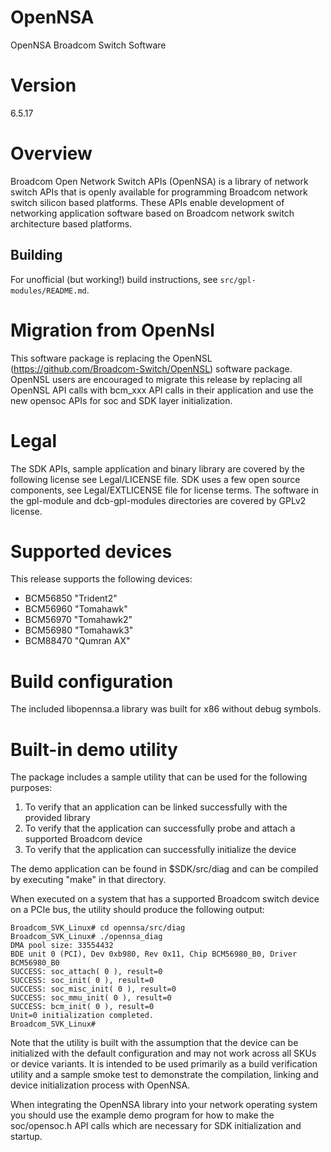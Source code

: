 OpenNSA
=======
OpenNSA Broadcom Switch Software 

Version
=======
6.5.17

Overview
========

Broadcom Open Network Switch APIs (OpenNSA) is a library of network switch APIs that
is openly available for programming Broadcom network switch silicon based
platforms. These APIs enable development of networking application
software based on Broadcom network switch architecture based platforms.

Building
--------

For unofficial (but working!) build instructions, see `src/gpl-modules/README.md`.

Migration from OpenNsl
======================
This software package is replacing the OpenNSL (https://github.com/Broadcom-Switch/OpenNSL) software package.  OpenNSL users are encouraged to migrate this release by replacing all OpenNSL API calls with bcm_xxx API calls in their application and use the new opensoc APIs for soc and SDK layer initialization.

Legal
=====

The SDK APIs, sample application and binary library are covered by the following license see Legal/LICENSE file.
SDK uses a few open source components, see Legal/EXTLICENSE file for license terms.
The software in the gpl-module and dcb-gpl-modules directories are covered by GPLv2 license.

Supported devices
=================

This release supports the following devices:
* BCM56850 "Trident2"
* BCM56960 "Tomahawk"
* BCM56970 "Tomahawk2"
* BCM56980 "Tomahawk3"
* BCM88470 "Qumran AX"

Build configuration
======================

The included libopennsa.a library was built for x86 without debug symbols.

Built-in demo utility
======================

The package includes a sample utility that can be used for the following purposes:
1. To verify that an application can be linked successfully with the provided library
1. To verify that the application can successfully probe and attach a supported Broadcom device
1. To verify that the application can successfully initialize the device

The demo application can be found in $SDK/src/diag and can be compiled by executing "make" in that directory.

When executed on a system that has a supported Broadcom switch device on a PCIe bus, the utility should produce the following output:

    Broadcom_SVK_Linux# cd opennsa/src/diag
    Broadcom_SVK_Linux# ./opennsa_diag
    DMA pool size: 33554432
    BDE unit 0 (PCI), Dev 0xb980, Rev 0x11, Chip BCM56980_B0, Driver BCM56980_B0
    SUCCESS: soc_attach( 0 ), result=0
    SUCCESS: soc_init( 0 ), result=0
    SUCCESS: soc_misc_init( 0 ), result=0
    SUCCESS: soc_mmu_init( 0 ), result=0
    SUCCESS: bcm_init( 0 ), result=0
    Unit=0 initialization completed.
    Broadcom_SVK_Linux# 

Note that the utility is built with the assumption that the device can be initialized with the default configuration and may not work across all SKUs or device variants.  It is intended to be used primarily as a build verification utility and a sample smoke test to demonstrate the compilation, linking and device initialization process with OpenNSA.

When integrating the OpenNSA library into your network operating system you should use the example demo program for how to make the soc/opensoc.h API calls which are necessary for SDK initialization and startup.
